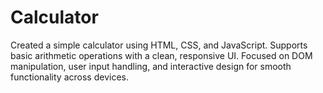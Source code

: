 # Calculator
Created a simple calculator using HTML, CSS, and JavaScript. Supports basic arithmetic operations with a clean, responsive UI. Focused on DOM manipulation, user input handling, and interactive design for smooth functionality across devices.
